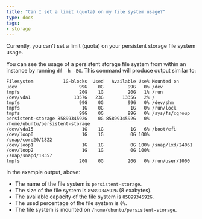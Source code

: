 ```yaml
---
title: "Can I set a limit (quota) on my file system usage?"
type: docs
tags:
- storage
---
```


Currently, you can't set a limit (quota) on your persistent storage file
system usage.

You can see the usage of a persistent storage file system from within an
instance by running `df -h -BG`. This command will produce output similar to:

```
Filesystem           1G-blocks  Used   Available Use% Mounted on
udev                       99G    0G         99G   0% /dev
tmpfs                      20G    1G         20G   1% /run
/dev/vda1                1357G   23G       1335G   2% /
tmpfs                      99G    0G         99G   0% /dev/shm
tmpfs                       1G    0G          1G   0% /run/lock
tmpfs                      99G    0G         99G   0% /sys/fs/cgroup
persistent-storage 8589934592G    0G 8589934592G   0% /home/ubuntu/persistent-storage
/dev/vda15                  1G    1G          1G   6% /boot/efi
/dev/loop0                  1G    1G          0G 100% /snap/core20/1822
/dev/loop1                  1G    1G          0G 100% /snap/lxd/24061
/dev/loop2                  1G    1G          0G 100% /snap/snapd/18357
tmpfs                      20G    0G         20G   0% /run/user/1000
```

In the example output, above:

- The name of the file system is `persistent-storage`.
- The size of the file system is `8589934592G` (8 exabytes).
- The available capacity of the file system is `8589934592G`.
- The used percentage of the file system is `0%`.
- The file system is mounted on `/home/ubuntu/persistent-storage`.
